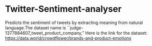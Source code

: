 # Twitter-Sentiment-analyser
Predicts the sentiment of tweets by extracting meaning from natural language.The dataset name is ``judge-1377884607_tweet_product_company,"  Here is the link for the dataset: https://data.world/crowdflower/brands-and-product-emotions
